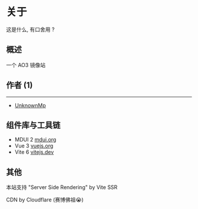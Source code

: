 # 关于

这是什么, 有口舍用 ?

概述
---
一个 AO3 镜像站

## 作者 (1)
---
- [UnknownMp](https://www.unknownmp.top)  
  <mdui-avatar src="https://cdn.unknownmp.top/website/logo.jpg"></mdui-avatar>
  

组件库与工具链
---
- MDUI 2 [mdui.org](https://mdui.org)
- Vue 3 [vuejs.org](https://vuejs.org)
- Vite 6 [vitejs.dev](https://vite.dev)

其他
---
本站支持 "Server Side Rendering" by Vite SSR

CDN by Cloudflare (赛博佛祖😭)
